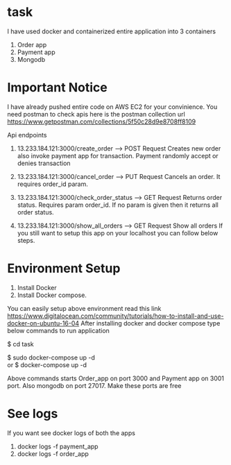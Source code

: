 # task
I have used docker and containerized entire application into 3 containers
   1) Order app
   2) Payment app
   3) Mongodb
   
 # Important Notice
  I have already pushed entire code on AWS EC2 for your convinience.
  You need postman to check apis
  here is the postman collection url https://www.getpostman.com/collections/5f50c28d9e8708ff8109
  
  Api endpoints
  1) 13.233.184.121:3000/create_order          --> POST Request
     Creates new order also invoke payment app for transaction. Payment randomly accept or denies transaction
     
  2) 13.233.184.121:3000/cancel_order          --> PUT Request
     Cancels an order. It requires order_id param.
     
  3) 13.233.184.121:3000/check_order_status   --> GET Request
     Returns order status. Requires param order_id. If no param is given then it returns all order status.
   
   4) 13.233.184.121:3000/show_all_orders    --> GET Request
      Show all orders
If you still want to setup this app on your localhost you can follow below steps.

# Environment Setup
  1) Install Docker
  2) Install Docker compose.
 
  You can easily setup above environment read this link https://www.digitalocean.com/community/tutorials/how-to-install-and-use-docker-on-ubuntu-16-04
  After installing docker and docker compose type below commands to run application
  
  $ cd task
  
  $ sudo docker-compose up -d    
  or
  $ docker-compose up -d
  
  Above commands starts Order_app on port 3000 and Payment app on 3001 port. Also mongodb on port 27017. Make these ports are free
  
  # See logs
  If you want see docker logs of both the apps
  1) docker logs -f payment_app
  2) docker logs -f order_app
  
  
 
      
  
